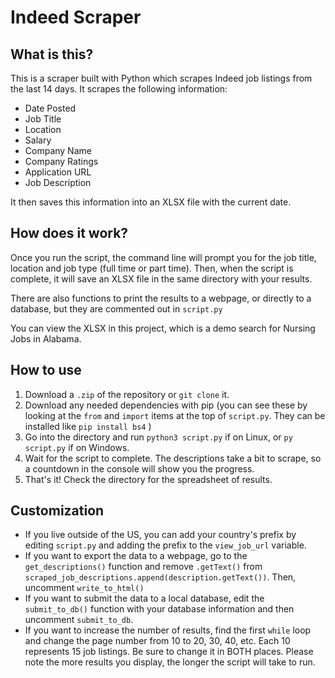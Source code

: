 # Indeed Scraper

## What is this?

This is a scraper built with Python which scrapes Indeed job listings from the last 14 days. It scrapes the following information:

- Date Posted
- Job Title
- Location
- Salary
- Company Name
- Company Ratings
- Application URL
- Job Description

It then saves this information into an XLSX file with the current date.

## How does it work?

Once you run the script, the command line will prompt you for the job title, location and job type (full time or part time). Then, when the script is complete, it will save an XLSX file in the same directory with your results.

There are also functions to print the results to a webpage, or directly to a database, but they are commented out in `script.py`

You can view the XLSX in this project, which is a demo search for Nursing Jobs in Alabama.

## How to use

1. Download a `.zip` of the repository or `git clone` it.
2. Download any needed dependencies with pip (you can see these by looking at the `from` and `import` items at the top of `script.py`. They can be installed like `pip install bs4` )
3. Go into the directory and run `python3 script.py` if on Linux, or `py script.py` if on Windows.
4. Wait for the script to complete. The descriptions take a bit to scrape, so a countdown in the console will show you the progress.
5. That's it! Check the directory for the spreadsheet of results.

## Customization
- If you live outside of the US, you can add your country's prefix by editing `script.py` and adding the prefix to the `view_job_url` variable.
- If you want to export the data to a webpage, go to the `get_descriptions()` function and remove `.getText()` from `scraped_job_descriptions.append(description.getText())`. Then, uncomment `write_to_html()`
- If you want to submit the data to a local database, edit the `submit_to_db()` function with your database information and then uncomment `submit_to_db`.
- If you want to increase the number of results, find the first `while` loop and change the page number from 10 to 20, 30, 40, etc. Each 10 represents 15 job listings. Be sure to change it in BOTH places. Please note the more results you display, the longer the script will take to run.
